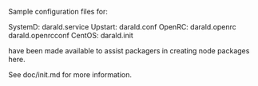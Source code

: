 Sample configuration files for:

SystemD: darald.service
Upstart: darald.conf
OpenRC:  darald.openrc
         darald.openrcconf
CentOS:  darald.init

have been made available to assist packagers in creating node packages here.

See doc/init.md for more information.

